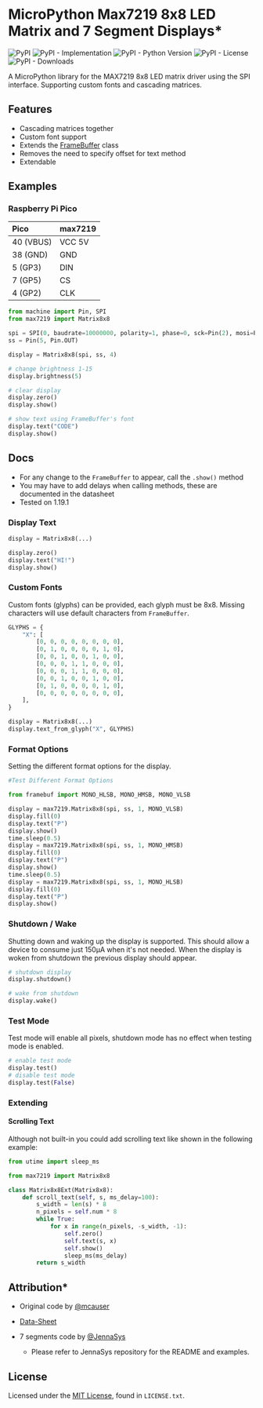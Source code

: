 # MicroPython Max7219 8x8 LED Matrix and 7 Segment Displays*
![PyPI](https://img.shields.io/pypi/v/micropython-max7219)
![PyPI - Implementation](https://img.shields.io/pypi/implementation/micropython-max7219)
![PyPI - Python Version](https://img.shields.io/pypi/pyversions/micropython-max7219)
![PyPI - License](https://img.shields.io/pypi/l/micropython-max7219)
![PyPI - Downloads](https://img.shields.io/pypi/dm/micropython-max7219)

A MicroPython library for the MAX7219 8x8 LED matrix driver using the SPI interface. Supporting custom fonts and cascading matrices.

## Features
- Cascading matrices together
- Custom font support
- Extends the [FrameBuffer](http://docs.micropython.org/en/latest/pyboard/library/framebuf.html) class
- Removes the need to specify offset for text method
- Extendable


## Examples
### Raspberry Pi Pico

| Pico      | max7219 |
| :-------- | :------ |
| 40 (VBUS) | VCC 5V  |
| 38 (GND)  | GND     |
| 5 (GP3)   | DIN     |
| 7 (GP5)   | CS      |
| 4 (GP2)   | CLK     |

```python
from machine import Pin, SPI
from max7219 import Matrix8x8

spi = SPI(0, baudrate=10000000, polarity=1, phase=0, sck=Pin(2), mosi=Pin(3))
ss = Pin(5, Pin.OUT)

display = Matrix8x8(spi, ss, 4)

# change brightness 1-15
display.brightness(5)

# clear display
display.zero()
display.show()

# show text using FrameBuffer's font
display.text("CODE")
display.show()
```


## Docs
- For any change to the `FrameBuffer` to appear, call the `.show()` method
- You may have to add delays when calling methods, these are documented in the datasheet
- Tested on 1.19.1

### Display Text

```python
display = Matrix8x8(...)

display.zero()
display.text("HI!")
display.show()
```

### Custom Fonts
Custom fonts (glyphs) can be provided, each glyph must be 8x8. Missing characters will use default characters from `FrameBuffer`.

```python
GLYPHS = {
    "X": [
        [0, 0, 0, 0, 0, 0, 0, 0],
        [0, 1, 0, 0, 0, 0, 1, 0],
        [0, 0, 1, 0, 0, 1, 0, 0],
        [0, 0, 0, 1, 1, 0, 0, 0],
        [0, 0, 0, 1, 1, 0, 0, 0],
        [0, 0, 1, 0, 0, 1, 0, 0],
        [0, 1, 0, 0, 0, 0, 1, 0],
        [0, 0, 0, 0, 0, 0, 0, 0],
    ],
}

display = Matrix8x8(...)
display.text_from_glyph("X", GLYPHS)
```

### Format Options
Setting the different format options for the display.

```python
#Test Different Format Options

from framebuf import MONO_HLSB, MONO_HMSB, MONO_VLSB

display = max7219.Matrix8x8(spi, ss, 1, MONO_VLSB)
display.fill(0)
display.text("P")
display.show()
time.sleep(0.5)
display = max7219.Matrix8x8(spi, ss, 1, MONO_HMSB)
display.fill(0)
display.text("P")
display.show()
time.sleep(0.5)
display = max7219.Matrix8x8(spi, ss, 1, MONO_HLSB)
display.fill(0)
display.text("P")
display.show()
```

### Shutdown / Wake
Shutting down and waking up the display is supported. This should allow a device to consume just 150μA when it's not needed. When the display is woken from shutdown the previous display should appear.

```python
# shutdown display
display.shutdown()

# wake from shutdown
display.wake()
```

### Test Mode
Test mode will enable all pixels, shutdown mode has no effect when testing mode is enabled.

```python
# enable test mode
display.test()
# disable test mode
display.test(False)
```

### Extending
#### Scrolling Text
Although not built-in you could add scrolling text like shown in the following example:

```python
from utime import sleep_ms

from max7219 import Matrix8x8

class Matrix8x8Ext(Matrix8x8):
    def scroll_text(self, s, ms_delay=100):
        s_width = len(s) * 8
        n_pixels = self.num * 8
        while True:
            for x in range(n_pixels, -s_width, -1):
                self.zero()
                self.text(s, x)
                self.show()
                sleep_ms(ms_delay)
        return s_width
```


## Attribution*
- Original code by [@mcauser](https://github.com/mcauser/micropython-max7219)
- [Data-Sheet](https://www.analog.com/media/en/technical-documentation/data-sheets/max7219-max7221.pdf)

- 7 segments code by [@JennaSys](https://github.com/JennaSys/micropython-max7219)
  -  Please refer to JennaSys repository for the README and examples.


## License
Licensed under the [MIT License](http://opensource.org/licenses/MIT), found in `LICENSE.txt`.

